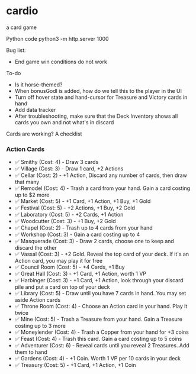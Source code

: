 # cardio
a card game

Python code
python3 -m http.server 1000


Bug list: 
* End game win conditions do not work

To-do
* Is it horse-themed? 
* When bonusGodl is added, how do we tell this to the player in the UI
* Turn off hover state and hand-cursor for Treasure and Victory cards in hand
* Add data tracker
* After troubleshooting, make sure that the Deck Inventory shows all cards you own and not what's in discard

Cards are working? A checklist

### Action Cards
- ✅ Smithy (Cost: 4) - Draw 3 cards
- ✅ Village (Cost: 3) - Draw 1 card, +2 Actions
- ✅ Cellar (Cost: 2) - +1 Action, Discard any number of cards, then draw that many
- ✅ Remodel (Cost: 4) - Trash a card from your hand. Gain a card costing up to $2 more
- ✅ Market (Cost: 5) - +1 Card, +1 Action, +1 Buy, +1 Gold
- ✅ Festival (Cost: 5) - +2 Actions, +1 Buy, +2 Gold
- ✅ Laboratory (Cost: 5) - +2 Cards, +1 Action
- ✅ Woodcutter (Cost: 3) - +1 Buy, +2 Gold
- ✅ Chapel (Cost: 2) - Trash up to 4 cards from your hand
- ✅ Workshop (Cost: 3) - Gain a card costing up to 4
- ✅ Masquerade (Cost: 3) - Draw 2 cards, choose one to keep and discard the other
- ✅ Vassal (Cost: 3) - +2 Gold. Reveal the top card of your deck. If it's an Action card, you may play it for free
- ✅ Council Room (Cost: 5) - +4 Cards, +1 Buy
- ✅ Great Hall (Cost: 3) - +1 Card, +1 Action, worth 1 VP
- ✅ Harbinger (Cost: 3) - +1 Card, +1 Action, look through your discard pile and put a card on top of your deck
- ✅ Library (Cost: 5) - Draw until you have 7 cards in hand. You may set aside Action cards
- ✅ Throne Room (Cost: 4) - Choose an Action card in your hand. Play it twice
- ✅ Mine (Cost: 5) - Trash a Treasure from your hand. Gain a Treasure costing up to 3 more
- ✅ Moneylender (Cost: 4) - Trash a Copper from your hand for +3 coins
- ✅ Feast (Cost: 4) - Trash this card. Gain a card costing up to 5 coins
- ✅ Adventurer (Cost: 6) - Reveal cards until you reveal 2 Treasures. Add them to hand
- ✅ Gardens (Cost: 4) - +1 Coin. Worth 1 VP per 10 cards in your deck
- ✅ Treasury (Cost: 5) - +1 Card, +1 Action, +1 Coin